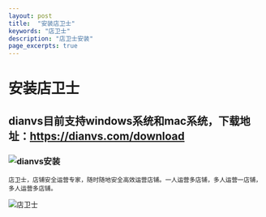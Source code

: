 ```yaml
---
layout: post
title:  "安装店卫士"
keywords: "店卫士"
description: "店卫士安装" 
page_excerpts: true
---
```


# 安装店卫士 

## dianvs目前支持windows系统和mac系统，下载地址：https://dianvs.com/download

### ![dianvs安装]({{site.baseurl}}/doc/dianvs-download.jpg?raw=true)


```
店卫士，店铺安全运营专家，随时随地安全高效运营店铺。一人运营多店铺，多人运营一店铺，多人运营多店铺。
```

![店卫士]({{site.baseurl}}/assets/banner.png)

